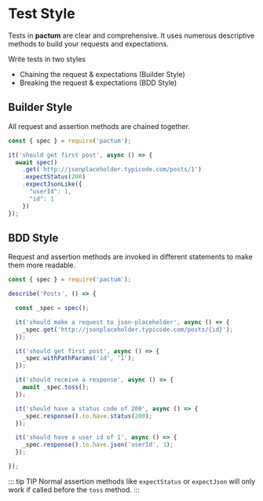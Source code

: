 # Test Style

Tests in **pactum** are clear and comprehensive. It uses numerous descriptive methods to build your requests and expectations.

Write tests in two styles

- Chaining the request & expectations (Builder Style)
- Breaking the request & expectations (BDD Style)

## Builder Style

All request and assertion methods are chained together.

```js
const { spec } = require('pactum');

it('should get first post', async () => {
  await spec()
    .get('http://jsonplaceholder.typicode.com/posts/1')
    .expectStatus(200)
    .expectJsonLike({
      "userId": 1,
      "id": 1
    })
});
```

## BDD Style

Request and assertion methods are invoked in different statements to make them more readable.

```js
const { spec } = require('pactum');

describe('Posts', () => {

  const _spec = spec();

  it('should make a request to json-placeholder', async () => {
    _spec.get('http://jsonplaceholder.typicode.com/posts/{id}');
  });

  it('should get first post', async () => {
    _spec.withPathParams('id', '1');
  });

  it('should receive a response', async () => {
    await _spec.toss();
  });

  it('should have a status code of 200', async () => {
    _spec.response().to.have.status(200);
  });

  it('should have a user id of 1', async () => {
    _spec.response().to.have.json('userId', 1);
  });

});
```

::: tip TIP
Normal assertion methods like `expectStatus` or `expectJson` will only work if called before the `toss` method.
:::
